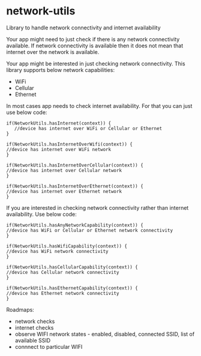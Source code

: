 # network-utils
Library to handle network connectivity and internet availability

Your app might need to just check if there is any network connectivity available.
If network connectivity is available then it does not mean that internet over the network is available.

Your app might be interested in just checking network connectivity. This library supports below
network capabilities:

* WiFi
* Cellular
* Ethernet

In most cases app needs to check internet availability. For that you can just use below code:
```
if(NetworkUtils.hasInternet(context)) {
   //device has internet over WiFi or Cellular or Ethernet
}
```

```
if(NetworkUtils.hasInternetOverWifi(context)) {
//device has internet over WiFi network
}
```


```
if(NetworkUtils.hasInternetOverCellular(context)) {
//device has internet over Cellular network
}
```

```
if(NetworkUtils.hasInternetOverEthernet(context)) {
//device has internet over Ethernet network
}
```


If you are interested in checking network connectivity rather than internet availability. Use below code:

```
if(NetworkUtils.hasAnyNetworkCapability(context)) {
//device has WiFi or Cellular or Ethernet network connectivity
}
```


```
if(NetworkUtils.hasWifiCapability(context)) {
//device has WiFi network connectivity
}
```


```
if(NetworkUtils.hasCellularCapability(context)) {
//device has Cellular network connectivity
}
```

```
if(NetworkUtils.hasEthernetCapability(context)) {
//device has Ethernet network connectivity
}
```


Roadmaps:

- network checks
- internet checks
- observe WIFI network states - enabled, disabled, connected SSID, list of available SSID
- connnect to particular WIFI

